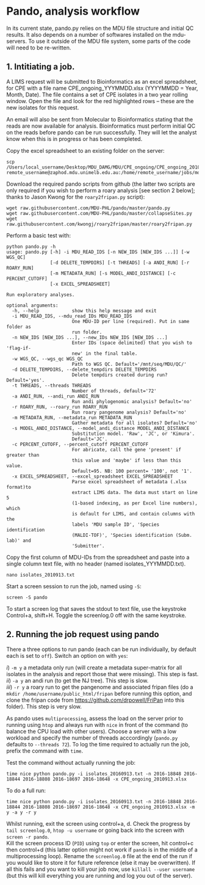 # Pando, analysis workflow
In its current state, pando.py relies on the MDU file structure and initial QC results.  It also depends on a number of softwares installed on the mdu-servers.  To use it outside of the MDU file system, some parts of the code will need to be re-written.  

## 1. Intitiating a job.

A LIMS request will be submitted to Bioinformatics as an excel spreadsheet, for CPE with a file name CPE_ongoing_YYYMMDD.xlsx (YYYYMMDD = Year, Month, Date).  The file contains a set of CPE isolates in a two year rolling window.  Open the file and look for the red highlighted rows – these are the new isolates for this request.

An email will also be sent from Molecular to Bioinformatics stating that the reads are now available for analysis.  Bioinformatics must perform initial QC on the reads before pando can be run successfully.  They will let the analyst know when this is in progress or has been completed.  

Copy the excel spreadsheet to an existing folder on the server:
```
scp /Users/local_username/Desktop/MDU_DAMG/MDU/CPE_ongoing/CPE_ongoing_2010913.xlsx remote_username@zaphod.mdu.unimelb.edu.au:/home/remote_username/jobs/mdu/CPE_ongoing/pando
```

Download the required pando scripts from github (the latter two scripts are only required if you wish to perform a roary analysis [see section 2 below]; thanks to Jason Kwong for the `roary2fripan.py` script):
```
wget raw.githubusercontent.com/MDU-PHL/pando/master/pando.py
wget raw.githubusercontent.com/MDU-PHL/pando/master/collapseSites.py
wget raw.githubusercontent.com/kwongj/roary2fripan/master/roary2fripan.py
```

Perform a basic test with:
```
python pando.py -h
usage: pando.py [-h] -i MDU_READ_IDS [-n NEW_IDS [NEW_IDS ...]] [-w WGS_QC]
                [-d DELETE_TEMPDIRS] [-t THREADS] [-a ANDI_RUN] [-r ROARY_RUN]
                [-m METADATA_RUN] [-s MODEL_ANDI_DISTANCE] [-c PERCENT_CUTOFF]
                [-x EXCEL_SPREADSHEET]

Run exploratory analyses.

optional arguments:
  -h, --help            show this help message and exit
  -i MDU_READ_IDS, --mdu_read_IDs MDU_READ_IDS
                        One MDU-ID per line (required). Put in same folder as
                        run folder.
  -n NEW_IDS [NEW_IDS ...], --new_IDs NEW_IDS [NEW_IDS ...]
                        Enter IDs (space delimited) that you wish to 'flag-if-
                        new' in the final table.
  -w WGS_QC, --wgs_qc WGS_QC
                        Path to WGS QC. Default='/mnt/seq/MDU/QC/'
  -d DELETE_TEMPDIRS, --delete_tempdirs DELETE_TEMPDIRS
                        Delete tempdirs created during run? Default='yes'.
  -t THREADS, --threads THREADS
                        Number of threads, default='72'
  -a ANDI_RUN, --andi_run ANDI_RUN
                        Run andi phylogenomic analysis? Default='no'
  -r ROARY_RUN, --roary_run ROARY_RUN
                        Run roary pangenome analysis? Default='no'
  -m METADATA_RUN, --metadata_run METADATA_RUN
                        Gather metadata for all isolates? Default='no'
  -s MODEL_ANDI_DISTANCE, --model_andi_distance MODEL_ANDI_DISTANCE
                        Substitution model. 'Raw', 'JC', or 'Kimura'.
                        Default='JC'.
  -c PERCENT_CUTOFF, --percent_cutoff PERCENT_CUTOFF
                        For abricate, call the gene 'present' if greater than
                        this value and 'maybe' if less than this value.
                        Default=95. NB: 100 percent= '100', not '1'.
  -x EXCEL_SPREADSHEET, --excel_spreadsheet EXCEL_SPREADSHEET
                        Parse excel spreadsheet of metadata (.xlsx format)to
                        extract LIMS data. The data must start on line 5
                        (1-based indexing, as per Excel line numbers), which
                        is default for LIMS, and contain columns with the
                        labels 'MDU sample ID', 'Species identification
                        (MALDI-TOF)', 'Species identification (Subm. lab)' and
                        'Submitter'.

```


Copy the first column of MDU-IDs from the spreadsheet and paste into a single column text file, with no header (named isolates_YYYMMDD.txt).

```
nano isolates_2010913.txt
```

Start a screen session to run the job, named using `-S`:
```
screen -S pando
```

To start a screen log that saves the stdout to text file, use the keystroke
Control+a, shift+H.  Toggle the screenlog.0 off with the same keystroke.   

## 2. Running the job request using pando
There a three options to run pando (each can be run individually, by default each is set to `off`).  Switch an option on with `yes`:

<i>i</i>) `-m y` a metadata only run (will create a metadata super-matrix for all isolates in the analysis and report those that were missing). This step is fast.<br>
<i>ii</i>) `-a y` an andi run (to get the NJ tree). This step is slow. <br>
<i>iii</i>) `-r y` a roary run to get the pangenome and associated fripan files (do a `mkdir /home/username/public_html/fripan` before running this option, and clone the fripan code from https://github.com/drpowell/FriPan into this folder).  This step is very slow.<br>  

As pando uses `multiprocessing`, assess the load on the server prior to running using `htop` and always run with `nice` in front of the command (to balance the CPU load with other users).  Choose a server with a low workload and specify the number of threads acccordingly (`pando.py` defaults to `--threads 72`).  To log the time required to actually run the job, prefix the command with `time`.  <br>

Test the command without actually running the job:
```
time nice python pando.py -i isolates_20160913.txt -n 2016-18848 2016-18844 2016-18808 2016-18697 2016-18648 -x CPE_ongoing_2010913.xlsx
```

To do a full run:
```
time nice python pando.py -i isolates_20160913.txt -n 2016-18848 2016-18844 2016-18808 2016-18697 2016-18648 -x CPE_ongoing_2010913.xlsx -m y -a y -r y
```

Whilst running, exit the screen using control+a, d.  Check the progress by `tail screenlog.0`, `htop -u username` or going back into the screen with `screen -r pando`. <br>
Kill the screen process ID (`PID`) using `top` or enter the screen, hit control+c then control+d (this latter option might not work if `pando` is in the middle of a multiprocessing loop).  Rename the `screenlog.0` file at the end of the run if you would like to store it for future reference (else it may be overwritten).  If all this fails and you want to kill your job now, use `killall --user username` (but this will kill everything you are running and log you out of the server).
